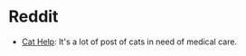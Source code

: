 # Reddit

- [Cat Help](https://www.reddit.com/r/CATHELP/): It's a lot of post of cats in need of medical care.
